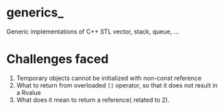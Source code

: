 # generics_
Generic implementations of C++ STL vector, stack, queue, ...

# Challenges faced
1. Temporary objects cannot be initialized with non-const reference
2. What to return from overloaded `[]` operator, so that it does not result in a Rvalue
3. What does it mean to return a reference( related to 2).